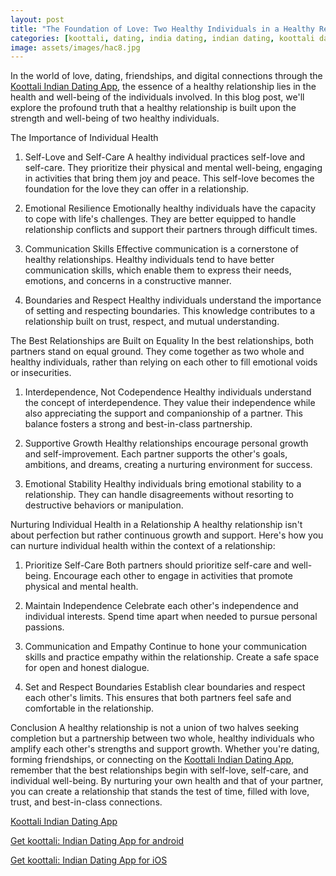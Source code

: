 ```yaml
---
layout: post
title: "The Foundation of Love: Two Healthy Individuals in a Healthy Relationship || Koottali Indian Dating App"
categories: [koottali, dating, india dating, indian dating, koottali dating app]
image: assets/images/hac8.jpg
---
```


In the world of love, dating, friendships, and digital connections through the [Koottali Indian Dating App](https://koottali.com/download), the essence of a healthy relationship lies in the health and well-being of the individuals involved. In this blog post, we'll explore the profound truth that a healthy relationship is built upon the strength and well-being of two healthy individuals.

The Importance of Individual Health

1. Self-Love and Self-Care
   A healthy individual practices self-love and self-care. They prioritize their physical and mental well-being, engaging in activities that bring them joy and peace. This self-love becomes the foundation for the love they can offer in a relationship.

2. Emotional Resilience
   Emotionally healthy individuals have the capacity to cope with life's challenges. They are better equipped to handle relationship conflicts and support their partners through difficult times.

3. Communication Skills
   Effective communication is a cornerstone of healthy relationships. Healthy individuals tend to have better communication skills, which enable them to express their needs, emotions, and concerns in a constructive manner.

4. Boundaries and Respect
   Healthy individuals understand the importance of setting and respecting boundaries. This knowledge contributes to a relationship built on trust, respect, and mutual understanding.

The Best Relationships are Built on Equality
In the best relationships, both partners stand on equal ground. They come together as two whole and healthy individuals, rather than relying on each other to fill emotional voids or insecurities.

1. Interdependence, Not Codependence
   Healthy individuals understand the concept of interdependence. They value their independence while also appreciating the support and companionship of a partner. This balance fosters a strong and best-in-class partnership.

2. Supportive Growth
   Healthy relationships encourage personal growth and self-improvement. Each partner supports the other's goals, ambitions, and dreams, creating a nurturing environment for success.

3. Emotional Stability
   Healthy individuals bring emotional stability to a relationship. They can handle disagreements without resorting to destructive behaviors or manipulation.

Nurturing Individual Health in a Relationship
A healthy relationship isn't about perfection but rather continuous growth and support. Here's how you can nurture individual health within the context of a relationship:

1. Prioritize Self-Care
   Both partners should prioritize self-care and well-being. Encourage each other to engage in activities that promote physical and mental health.

2. Maintain Independence
   Celebrate each other's independence and individual interests. Spend time apart when needed to pursue personal passions.

3. Communication and Empathy
   Continue to hone your communication skills and practice empathy within the relationship. Create a safe space for open and honest dialogue.

4. Set and Respect Boundaries
   Establish clear boundaries and respect each other's limits. This ensures that both partners feel safe and comfortable in the relationship.

Conclusion
A healthy relationship is not a union of two halves seeking completion but a partnership between two whole, healthy individuals who amplify each other's strengths and support growth. Whether you're dating, forming friendships, or connecting on the [Koottali Indian Dating App](https://koottali.com/download), remember that the best relationships begin with self-love, self-care, and individual well-being. By nurturing your own health and that of your partner, you can create a relationship that stands the test of time, filled with love, trust, and best-in-class connections.

[Koottali Indian Dating App](https://koottali.com/download)

[Get koottali: Indian Dating App for android](https://play.google.com/store/apps/details?id=com.koottali.app&hl=en_IN&gl=US)

[Get koottali: Indian Dating App for iOS](https://apps.apple.com/us/app/koottali-connect-with-mallus/id6448742453)
